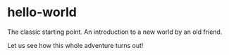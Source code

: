 # hello-world
The classic starting point. An introduction to a new world by an old friend. 

Let us see how this whole adventure turns out!
